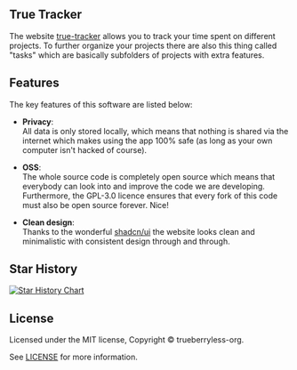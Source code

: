 ## True Tracker

The website [true-tracker](https://true-tracker.trueberryless.org) allows you to track your time spent on different projects. To further organize your projects there are also this thing called "tasks" which are basically subfolders of projects with extra features.

## Features

The key features of this software are listed below:

- **Privacy**:  
  All data is only stored locally, which means that nothing is shared via the internet which makes using the app 100% safe (as long as your own computer isn't hacked of course).

- **OSS**:  
  The whole source code is completely open source which means that everybody can look into and improve the code we are developing. Furthermore, the GPL-3.0 licence ensures that every fork of this code must also be open source forever. Nice!

- **Clean design**:  
  Thanks to the wonderful [shadcn/ui](https://ui.shadcn.com/) the website looks clean and minimalistic with consistent design through and through.

## Star History

<a href="https://star-history.com/#trueberryless-org/true-tracker&Date">
 <picture>
   <source media="(prefers-color-scheme: dark)" srcset="https://api.star-history.com/svg?repos=trueberryless-org/true-tracker&type=Date&theme=dark" />
   <source media="(prefers-color-scheme: light)" srcset="https://api.star-history.com/svg?repos=trueberryless-org/true-tracker&type=Date" />
   <img alt="Star History Chart" src="https://api.star-history.com/svg?repos=trueberryless-org/true-tracker&type=Date" />
 </picture>
</a>

## License

Licensed under the MIT license, Copyright © trueberryless-org.

See [LICENSE](/LICENSE) for more information.
